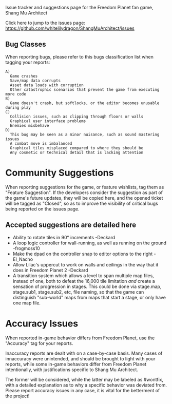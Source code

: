 Issue tracker and suggestions page for the Freedom Planet fan game, Shang Mu Architect

Click here to jump to the issues page: https://github.com/whitelilydragon/ShangMuArchitect/issues

**Bug Classes**
---------------

When reporting bugs, please refer to this bugs classification list when tagging your reports:
```
A)
  Game crashes
  Save/map data corrupts 
  Asset data loads with corruption
  Other catastrophic scenarios that prevent the game from executing more code
B)
  Game doesn't crash, but softlocks, or the editor becomes unusable during play
C)
  Collision issues, such as clipping through floors or walls
  Graphical user interface problems
  Enemies misbehave
D)
  This bug may be seen as a minor nuisance, such as sound mastering issues
  A combat move is imbalanced
  Graphical tiles misplaced compared to where they should be
  Any cosmetic or technical detail that is lacking attention  
```

# Community Suggestions

When reporting suggestions for the game, or feature wishlists, tag them as "Feature Suggestion". If the developers consider the suggestion as part of the game's future updates, they will be copied here, and the opened ticket will be tagged as "Closed", so as to improve the visibility of critical bugs being reported on the issues page.

## Accepted suggestions are detailed here

- Ability to rotate tiles in 90° increments -Deckard
- A loop logic controller for wall-running, as well as running on the ground -frogmoss10
- Make the dpad on the controller snap to editor options to the right -El_Nacho
- Allow Lilac's uppercut to work on walls and ceilings in the way that it does in Freedom Planet 2 -Deckard
- A transition system which allows a level to span multiple map files, instead of one, both to defeat the 16,000 tile limitation *and* create a sensation of progression in stages. This could be done via stage.map, stage.sub1, stage.sub2, etc, file naming, so that the game can distinguish "sub-world" maps from maps that start a stage, or only have one map file.

# Accuracy Issues

When reported in-game behavior differs from Freedom Planet, use the "Accuracy" tag for your reports.

Inaccuracy reports are dealt with on a case-by-case basis. Many cases of innaccuracy were unintended, and should be brought to light with your reports, while some in-game behaviors differ from Freedom Planet intentionally, with justifications specific to Shang Mu Architect.
  
The former will be considered, while the latter may be labeled as #wontfix, with a detailed explanation as to why a specific behavior was deviated from. Please report accuracy issues in any case, it is vital for the betterment of the project!
